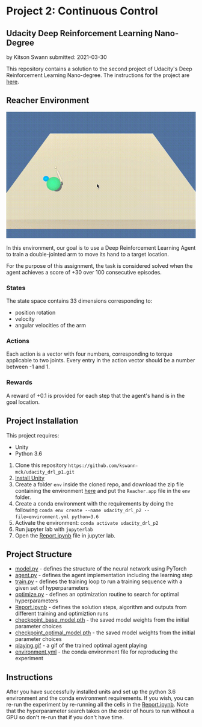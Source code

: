 # Project 2: Continuous Control
## Udacity Deep Reinforcement Learning Nano-Degree
by Kitson Swann
submitted: 2021-03-30

This repository contains a solution to the second project of Udacity's Deep Reinforcement Learning Nano-degree.
The instructions for the project are [here](https://github.com/udacity/deep-reinforcement-learning/tree/master/p2_continuous-control).

## Reacher Environment

![playing.gif](playing.gif)

In this environment, our goal is to use a Deep Reinforcement Learning Agent to train a double-jointed arm to 
move its hand to a target location.

For the purpose of this assignment, the task is considered solved when the agent achieves a score of +30 
over 100 consecutive episodes.

### States

The state space contains 33 dimensions corresponding to: 

- position rotation  
- velocity
- angular velocities of the arm 

### Actions

Each action is a vector with four numbers, corresponding to torque 
applicable to two joints. Every entry in the action vector should 
be a number between -1 and 1. 

### Rewards

A reward of +0.1 is provided for each step that the agent's hand 
is in the goal location.

## Project Installation

This project requires:

- Unity
- Python 3.6

1. Clone this repository `https://github.com/kswann-mck/udacity_drl_p1.git`
2. [Install Unity](https://unity3d.com/get-unity/download)
3. Create a folder `env` inside the cloned repo, and download the zip file containing the environment 
   [here](https://s3-us-west-1.amazonaws.com/udacity-drlnd/P2/Reacher/one_agent/Reacher.app.zip) and put 
   the `Reacher.app` file in the `env` folder.
4. Create a conda environment with the requirements by doing the 
   following `conda env create --name udacity_drl_p2 --file=environment.yml python=3.6`
5. Activate the environment: `conda activate udacity_drl_p2`
6. Run jupyter lab with `jupyterlab`
7. Open the [Report.ipynb](Report.ipynb) file in jupyter lab.

## Project Structure

- [model.py](model.py) - defines the structure of the neural network using PyTorch
- [agent.py](dqn_agent.py) - defines the agent implementation including the learning step
- [train.py](train.py) - defines the training loop to run a training sequence with a given set of hyperparameters
- [optimize.py](optimize.py) - defines an optimization routine to search for optimal hyperparameters
- [Report.ipynb](Report.ipynb) - defines the solution steps, algorithm and outputs from different training and optimiztion runs
- [checkpoint_base_model.pth](checkpoint_base_model.pth) - the saved model weights from the initial parameter choices 
- [checkpoint_optimal_model.pth](checkpoint_optimal_model.pth) - the saved model weights from the initial parameter choices
- [playing.gif](playing.gif) - a gif of the trained optimal agent playing
- [environment.yml](environment.yml) - the conda environment file for reproducing the experiment

## Instructions

After you have successfully installed units and set up the python 3.6 environment and the conda environment 
requirements. If you wish, you can re-run the experiment by re-running all the cells in 
the [Report.ipynb](Report.ipynb). Note that the hyperparameter search takes on the order of hours to run 
without a GPU so don't re-run that if you don't have time.





